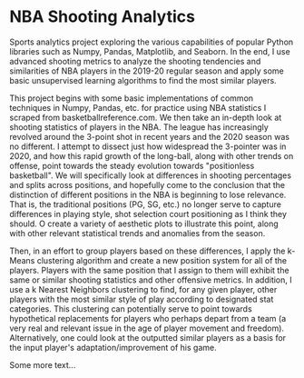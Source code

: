 # NBA Shooting Analytics

Sports analytics project exploring the various capabilities of popular Python libraries such as Numpy, Pandas, Matplotlib, and Seaborn. In the end, I use advanced shooting metrics to analyze the shooting tendencies and similarities of NBA players in the 2019-20 regular season and apply some basic unsupervised learning algorithms to find the most similar players.

This project begins with some basic implementations of common techniques in Numpy, Pandas, etc. for practice using NBA statistics I scraped from basketballreference.com. We then take an in-depth look at shooting statistics of players in the NBA. The league has increasingly revolved around the 3-point shot in recent years and the 2020 season was no different. I attempt to dissect just how widespread the 3-pointer was in 2020, and how this rapid growth of the long-ball, along with other  trends on offense, point towards the steady evolution towards "positionless basketball". We will specifically look at differences in shooting percentages and splits across positions, and hopefully come to the conclusion that the distinction of different positions in the NBA is beginning to lose relevance. That is, the traditional positions (PG, SG, etc.) no longer serve to capture differences in playing style, shot selection court positioning as I think they should. O create a variety of aesthetic plots to illustrate this point, along with other relevant statistical trends and anomalies from the season.

Then, in an effort to group players based on these differences, I apply the k-Means clustering algorithm and create a new position system for all of the players. Players with the same position that I assign to them will exhibit the same or similar shooting statistics and other offensive metrics. In addition, I use a k Nearest Neighbors clustering to find, for any given player, other players with the most similar style of play according to designated stat categories. This clustering can potentially serve to point towards hypothetical replacements for players who perhaps depart from a team (a very real and relevant issue in the age of player movement and freedom). Alternatively, one could look at the outputted similar players as a basis for the input player's adaptation/improvement of his game.


Some more text...